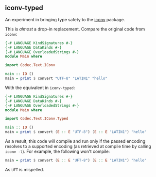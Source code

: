 

## iconv-typed

An experiment in bringing type safety to the [iconv](http://hackage.haskell.org/package/iconv) package.

This is _almost_ a drop-in replacement. Compare the original code from `iconv`:

``` haskell
{-# LANGUAGE KindSignatures #-}
{-# LANGUAGE DataKinds #-}
{-# LANGUAGE OverloadedStrings #-}
module Main where

import Codec.Text.IConv

main :: IO ()
main = print $ convert "UTF-8" "LATIN1" "hello"
```

With the equivalent in `iconv-typed`:

``` haskell
{-# LANGUAGE KindSignatures #-}
{-# LANGUAGE DataKinds #-}
{-# LANGUAGE OverloadedStrings #-}
module Main where

import Codec.Text.IConv.Typed

main :: IO ()
main = print $ convert (E :: E "UTF-8") (E :: E "LATIN1") "hello"
```

As a result, this code will compile and run only if the passed encoding resolves to a supported
encoding (as retrieved at compile time by calling `iconv -l`). For example, the following won't compile:

``` haskell
main = print $ convert (E :: E "UFT-8") (E :: E "LATIN1") "hello"
```

As `UFT` is mispelled.

